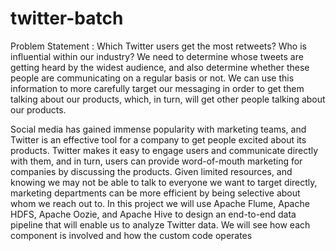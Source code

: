 # twitter-batch
Problem Statement : Which Twitter users get the most retweets? Who is influential within our industry? We need to determine whose tweets are getting heard by the widest audience, and also determine whether these people are communicating on a regular basis or not. We can use this information to more carefully target our messaging in order to get them talking about our products, which, in turn, will get other people talking about our products.

Social media has gained immense popularity with marketing teams, and Twitter is an effective tool for a company to get people excited about its products. Twitter makes it easy to engage users and communicate directly with them, and in turn, users can provide word-of-mouth marketing for companies by discussing the products. Given limited resources, and knowing we may not be able to talk to everyone we want to target directly, marketing departments can be more efficient by being selective about whom we reach out to.
In this project we will use Apache Flume, Apache HDFS, Apache Oozie, and Apache Hive to design an end-to-end data pipeline that will enable us to analyze Twitter data. We will see how each component is involved and how the custom code operates
